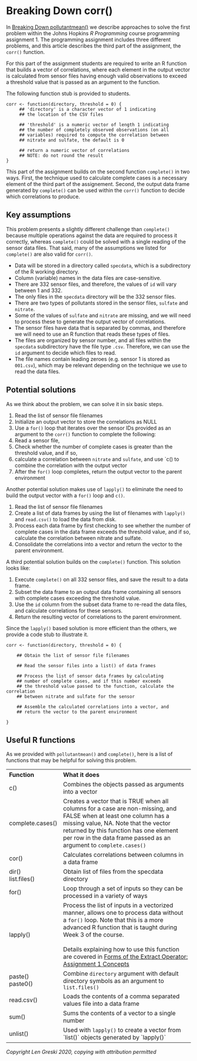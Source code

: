 # Breaking Down corr()

In [Breaking Down pollutantmean()](http://bit.ly/2cHyiCl) we describe approaches to solve the first problem within the Johns Hopkins *R Programming* course programming assignment 1. The programming assignment includes three different problems, and this article describes the third part of the assignment, the `corr()` function.

For this part of the assignment students are required to write an R function that builds a vector of correlations, where each element in the output vector is calculated from sensor files having enough valid observations to exceed a threshold value that is passed as an argument to the function.

The following function stub is provided to students.

    corr <- function(directory, threshold = 0) {
         ## 'directory' is a character vector of 1 indicating
         ## the location of the CSV files

         ## 'threshold' is a numeric vector of length 1 indicating
         ## the number of completely observed observations (on all
         ## variables) required to compute the correlation between
         ## nitrate and sulfate, the default is 0

         ## return a numeric vector of correlations
         ## NOTE: do not round the result
    }

This part of the assignment builds on the second function `complete()` in two ways. First, the technique used to calculate complete cases is a necessary element of the third part of the assignement. Second, the output data frame generated by `complete()` can be used within the `corr()` function to decide which correlations to produce.  

## Key assumptions

This problem presents a slightly different challenge than `complete()` because multiple operations against the data are required to process it correctly, whereas `complete()` could be solved with a single reading of the sensor data files. That said, many of the assumptions we listed for `complete()` are also valid for `corr()`.

* Data will be stored in a directory called `specdata`, which is a subdirectory of the R working directory.
* Column (variable) names in the data files are case-sensitive.
* There are 332 sensor files, and therefore, the values of `id` will vary between 1 and 332.
* The only files in the `specdata` directory will be the 332 sensor files.
* There are two types of pollutants stored in the sensor files, `sulfate` and `nitrate`.
* Some of the values of `sulfate` and `nitrate` are missing, and we will need to process these to generate the output vector of correlations.
* The sensor files have data that is separated by commas, and therefore we will need to use an R function that reads these types of files.
* The files are organized by sensor number, and all files within the `specdata` subdirectory have the file type `.csv`. Therefore, we can use the `id` argument to decide which files to read.
* The file names contain leading zeroes (e.g. sensor 1 is stored as `001.csv`), which may be relevant depending on the technique we use to read the data files.

## Potential solutions

As we think about the problem, we can solve it in six basic steps.

1. Read the list of sensor file filenames
2. Initialize an output vector to store the correlations as NULL
2. Use a `for()` loop that iterates over the sensor IDs provided as an argument to the `corr()` function to complete the following: 
3. Read a sensor file, 
4. Check whether the number of complete cases is greater than the threshold value, and if so, 
5. calculate a correlation between `nitrate` and `sulfate`, and use `c() to combine the correlation with the output vector
6. After the `for()` loop completes, return the output vector to the parent environment

Another potential solution makes use of `lapply()` to eliminate the need to build the output vector with a `for()` loop and `c()`. 

1. Read the list of sensor file filenames
2. Create a list of data frames by using the list of filenames with `lapply()` and `read.csv()` to load the data from disk.
3. Process each data frame by first checking to see whether the number of complete cases in the data frame exceeds the threshold value, and if so, calculate the correlation between nitrate and sulfate.
4. Consolidate the correlations into a vector and return the vector to the parent environment.

A third potential solution builds on the `complete()` function. This solution looks like:

1. Execute `complete()` on all 332 sensor files, and save the result to a data frame.
2. Subset the data frame to an output data frame containing all sensors with complete cases exceeding the threshold value.
3. Use the `id` column from the subset data frame to re-read the data files, and calculate correlations for these sensors.
4. Return the resulting vector of correlations to the parent environment.

Since the `lapply()` based solution is more efficient than the others, we provide a code stub to illustrate it.

    corr <- function(directory, threshold = 0) {

        ## Obtain the list of sensor file filenames

        ## Read the sensor files into a list() of data frames

        ## Process the list of sensor data frames by calculating
        ## number of complete cases, and if this number exceeds
        ## the threshold value passed to the function, calculate the correlation
        ## between nitrate and sulfate for the sensor

        ## Assemble the calculated correlations into a vector, and
        ## return the vector to the parent environment

    }

## Useful R functions

As we provided with `pollutantmean()` and `complete()`, here is a list of functions that may be helpful for solving this problem.

<table>
<tr><th align="left">Function</th><th align="left">What it does</th></tr>
<tr><td>c()</td><td>Combines the objects passed as arguments into a vector</td></tr>
<tr><td>complete.cases()</td><td>Creates a vector that is TRUE when all columns for a case are non-missing, and FALSE when at least one column has a missing value, NA. Note that the vector returned by this function has one element per row in the data frame passed as an argument to <code>complete.cases()</code></td></tr>
<tr><td>cor()</td><td>Calculates correlations between columns in a data frame</td></tr>
<tr><td>dir()<br>list.files()</td><td>Obtain list of files from the specdata directory</td></tr>
<tr><td>for()</td><td>Loop through a set of inputs so they can be processed in a variety of ways</td></tr>
<tr><td>lapply()</td><td>Process the list of inputs in a vectorized manner, allows one to process data without a <code>for()</code> loop. Note that this is a more advanced R function that is taught during Week 3 of the course. <br><br>Details explaining how to use this function are covered in <a href="http://bit.ly/2qK7tVX">Forms of the Extract Operator: Assignment 1 Concepts</a></td></tr>
<tr><td>paste()<br>paste0()</td><td>Combine <code>directory</code> argument with default directory symbols as an argument to <code>list.files()</code></td></tr>
<tr><td>read.csv()</td><td>Loads the contents of a comma separated values file into a data frame</td></tr>
<tr><td>sum()</td><td>Sums the contents of a vector to a single number</code></td></tr>
<tr><td>unlist()</td><td>Used with <code>lapply()</code> to create a vector from `list()` objects generated by `lapply()`</td></tr>
</table>

*Copyright Len Greski 2020, copying with attribution permitted*
